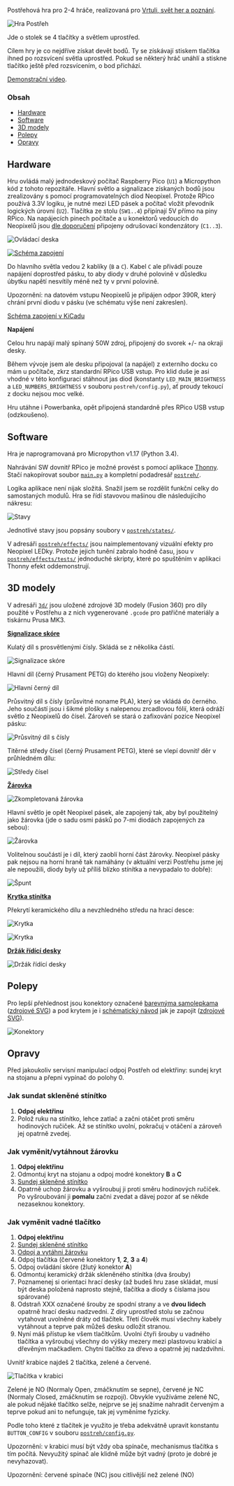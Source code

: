 Postřehová hra pro 2-4 hráče, realizovaná pro [Vrtuli, svět her a
poznání](https://zlatesipy.tomici.cz/vrtule/).

![Hra Postřeh](/docs/imgs/postreh.jpg "Hra postřeh")

Jde o stolek se 4 tlačítky a světlem uprostřed.

Cílem hry je co nejdříve získat devět bodů. Ty se získávají stiskem tlačítka
ihned po rozsvícení světla uprostřed. Pokud se některý hráč unáhlí a stiskne
tlačítko ještě před rozsvícením, o bod přichází.

[Demonstrační video](https://youtu.be/h4fl8f8gwDo).

### Obsah

* [Hardware](#hardware)
* [Software](#software)
* [3D modely](#3d-modely)
* [Polepy](#polepy)
* [Opravy](#opravy)

## Hardware

Hru ovládá malý jednodeskový počítač Raspberry Pico (`U1`) a Micropython kód z
tohoto repozitáře. Hlavní světlo a signalizace získaných bodů jsou zrealizovány s
pomocí programovatelných diod Neopixel. Protože RPico používá 3.3V logiku, je
nutné mezi LED pásek a počítač vložit převodník logických úrovní (`U2`).
Tlačítka ze stolu (`SW1..4`) připínají 5V přímo na piny RPico. Na napájecích
pinech počítače a u konektorů vedoucích do Neopixelů jsou [dle
doporučení](https://learn.adafruit.com/adafruit-neopixel-uberguide/best-practices)
připojeny odrušovací kondenzátory (`C1..3`).

![Ovládací deska](/docs/imgs/deska.jpeg "Ovládací deska")

[![Schéma zapojení](/docs/imgs/postreh_schema.png "Schéma zapojení")](/schema/)

Do hlavního světla vedou 2 kablíky (`B` a `C`). Kabel `C` ale přivádí pouze
napájení doprostřed pásku, to aby diody v druhé polovině v důsledku úbytku
napětí nesvítily méně než ty v první polovině.

Upozornění: na datovém vstupu Neopixelů je připájen odpor 390R, který chrání
první diodu v pásku (ve schématu výše není zakreslen).

[Schéma zapojení v KiCadu](/schema/)

**Napájení**

Celou hru napájí malý spínaný 50W zdroj, připojený do svorek +/- na okraji desky.

Během vývoje jsem ale desku připojoval (a napájel) z externího docku co mám
u počítače, zkrz standardní RPico USB vstup. Pro klid duše je asi vhodné v této
konfiguraci stáhnout jas diod (konstanty `LED_MAIN_BRIGHTNESS` a `LED_NUMBERS_BRIGHTNESS`
v souboru `postreh/config.py`), ať proudy tekoucí z docku nejsou moc velké.

Hru utáhne i Powerbanka, opět připojená standardně přes RPico USB vstup
(odzkoušeno).

## Software

Hra je naprogramovaná pro Micropython v1.17 (Python 3.4).

Nahrávání SW dovnitř RPico je možné provést s pomocí aplikace
[Thonny](https://thonny.org/). Stačí nakopírovat soubor [`main.py`](/main.py) a kompletní
podadresář [`postreh/`](/postreh/).

Logika aplikace není nijak složitá. Snažil jsem se rozdělit funkční celky do
samostaných modulů. Hra se řídí stavovou mašinou dle následujícího nákresu:

![Stavy](/docs/imgs/stavy.jpeg "Stavy")

Jednotlivé stavy jsou popsány soubory v [`postreh/states/`](/postreh/states/).

V adresáři [`postreh/effects/`](postreh/effects/) jsou naimplementovaný vizuální efekty pro
Neopixel LEDky. Protože jejich tunění zabralo hodně času, jsou v
[`postreh/effects/tests/`](postreh/effects/tests/) jednoduché skripty, které po spuštěním v aplikaci
Thonny efekt oddemonstrují.

## 3D modely

V adresáři [`3d/`](/3d/) jsou uložené zdrojové 3D modely (Fusion 360) pro díly použité
v Postřehu a z nich vygenerované `.gcode` pro patřičné materiály a tiskárnu Prusa MK3.

[**Signalizace skóre**](/3d/postreh_cisla_u_tlacitek_v10.f3d)

Kulatý díl s prosvětlenými čísly. Skládá se z několika částí.

![Signalizace skóre](/docs/imgs/skore.jpeg "Signalizace skóre, starší verze")

Hlavní díl (černý Prusament PETG) do kterého jsou vloženy Neopixely:

![Hlavní černý díl](/docs/imgs/postreh_cisla_u_tlacitek_v10_kolco.png "Hlavní černý díl")

Průsvitný díl s čísly (průsvitné noname PLA), který se vkládá do černého.
Jeho součástí jsou i šikmé plošky s nalepenou zrcadlovou fólií, která odráží
světlo z Neopixelů do čísel. Zároveň se stará o zafixování pozice Neopixel
pásku:

![Průsvitný díl s čísly](/docs/imgs/postreh_cisla_u_tlacitek_v10_cisla.png "Průsvitný díl s čísly")

Titěrné středy čísel (černý Prusament PETG), které se vlepí dovnitř děr
v průhledném dílu:

![Středy čísel](/docs/imgs/postreh_cisla_u_tlacitek_v10_stredy.png "Středy čísel")

[**Žárovka**](/3d/postreh_zarovka_v3.f3d)

![Zkompletovaná žárovka](/docs/imgs/zarovka.jpeg "Zkompletovaná žárovka")

Hlavní světlo je opět Neopixel pásek, ale zapojený tak, aby byl použitelný
jako žárovka (jde o sadu osmi pásků po 7-mi diodách zapojených za sebou):

![Žárovka](/docs/imgs/postreh_zarovka_v3.png "Žárovka")

Volitelnou součástí je i díl, který zaoblí horní část žárovky. Neopixel pásky
pak nejsou na horní hraně tak namáhány (v aktuální verzi Postřehu jsme jej ale
nepoužili, diody byly už příliš blízko stínítka a nevypadalo to dobře):

![Špunt](/docs/imgs/postreh_zarovka_v3_spunt.png "Špunt")

[**Krytka stínítka**](/3d/krouzek_svetlo_v1.f3d)

Překrytí keramického dílu a nevzhledného středu na hrací desce:

![Krytka](/docs/imgs/krytka.jpeg "Krytka")

![Krytka](/docs/imgs/krouzek_svetlo_v1.png "Krytka")

[**Držák řídící desky**](/3d/drzak_ridici_desky_v1.f3d)

![Držák řídící desky](/docs/imgs/drzak_ridici_desky_v1.png "Držák řídící desky")

## Polepy

Pro lepší přehlednost jsou konektory označené [barevnýma samolepkama](/docs/polepy.pdf) ([zdrojové SVG](/docs/polepy.svg))
a pod krytem je i [schématický návod](/docs/konektory.pdf) jak je zapojit ([zdrojové SVG](/docs/konektory.svg)).

![Konektory](/docs/imgs/konektory.png "Konektory")

## Opravy

Před jakoukoliv servisní manipulací odpoj Postřeh od elektřiny: sundej kryt na
stojanu a přepni vypínač do polohy 0.

### Jak sundat skleněné stínítko

1. **Odpoj elektřinu**
2. Polož ruku na stínítko, lehce zatlač a začni otáčet proti směru hodinových
   ručiček. Až se stínítko uvolní, pokračuj v otáčení a zároveň jej opatrně
   zvedej.

### Jak vyměnit/vytáhnout žárovku

1. **Odpoj elektřinu**
2. Odmontuj kryt na stojanu a odpoj modré konektory **B** a **C**
3. [Sundej skleněné stínítko](#jak-sundat-skleněné-stínítko)
4. Opatrně uchop žárovku a vyšroubuj ji proti směru hodinových ručiček. Po
   vyšroubování ji **pomalu** začni zvedat a dávej pozor ať se někde nezaseknou
   konektory.

### Jak vyměnit vadné tlačítko

1. **Odpoj elektřinu**
2. [Sundej skleněné stínítko](#jak-sundat-skleněné-stínítko)
3. [Odpoj a vytáhni žárovku](#jak-vyměnitvytáhnout-žárovku)
4. Odpoj tlačítka (červené konektory **1**, **2**, **3** a **4**)
5. Odpoj ovládání skóre (žlutý konektor **A**)
6. Odmontuj keramický držák skleněného stínítka (dva šrouby)
7. Poznamenej si orientaci hrací desky (až budeš hru zase skládat, musí být
   deska položená naprosto stejně, tlačítka a diody s číslama jsou spárované)
8. Odstraň XXX označené šrouby ze spodní strany a ve **dvou lidech** opatrně
   hrací desku nadzvedni. Z díry uprostřed stolu se začnou vytahovat uvolněné
   dráty od tlačítek. Třetí člověk musí všechny kabely vytáhnout a teprve pak
   můžeš desku odložit stranou.
9. Nyní máš přístup ke všem tlačítkům. Uvolni čtyři šrouby u vadného tlačítka
   a vyšroubuj všechny do výšky mezery mezi plastovou krabicí a dřevěným
   mačkadlem. Chytni tlačítko za dřevo a opatrně jej nadzdvihni.

Uvnitř krabice najdeš 2 tlačítka, zelené a červené.

![Tlačítka v krabici](/docs/imgs/tlacitka.jpeg "Tlačítka v krabici")

Zelené je NO (Normaly Open, zmáčknutím se sepne), červené je NC (Normaly
Closed, zmáčknutím se rozpojí). Obvykle využíváme zelené NC, ale pokud nějaké
tlačítko selže, nejprve se jej snažíme nahradit červeným a teprve pokud ani to
nefunguje, tak jej vyměníme fyzicky.

Podle toho které z tlačítek je využito je třeba adekvátně upravit konstantu
`BUTTON_CONFIG` v souboru [`postreh/config.py`](/postreh/config.py#L37-L43).

Upozornění: v krabici musí být vždy oba spínače, mechanismus tlačítka s tím
počítá. Nevyužitý spínač ale klidně může být vadný (proto je dobré je
nevyhazovat).

Upozornění: červené spínače (NC) jsou citlivější než zelené (NO)
